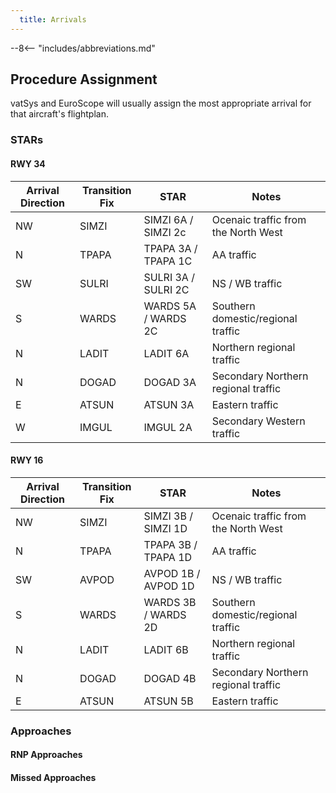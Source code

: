 ```yaml
---
  title: Arrivals
---
```


--8<-- "includes/abbreviations.md"

## Procedure Assignment

vatSys and EuroScope will usually assign the most appropriate arrival for that aircraft's flightplan. 

### STARs

#### RWY 34

| Arrival Direction | Transition Fix | STAR                  | Notes                                       |
| ----------------- | -------------- | --------------------- | ------------------------------------------- |
| NW                | SIMZI          | SIMZI 6A / SIMZI 2c   | Ocenaic traffic from the North West         |
| N                 | TPAPA          | TPAPA 3A / TPAPA 1C   | AA traffic                                  |
| SW                | SULRI          | SULRI 3A / SULRI 2C   | NS / WB traffic                             |
| S                 | WARDS          | WARDS 5A / WARDS 2C   | Southern domestic/regional traffic          |
| N                 | LADIT          | LADIT 6A              | Northern regional traffic                   |
| N                 | DOGAD          | DOGAD 3A              | Secondary Northern regional traffic         |
| E                 | ATSUN          | ATSUN 3A              | Eastern traffic                             |
| W                 | IMGUL          | IMGUL 2A              | Secondary Western traffic                   |


#### RWY 16

| Arrival Direction | Transition Fix | STAR                  | Notes                                       |
| ----------------- | -------------- | --------------------- | ------------------------------------------- |
| NW                | SIMZI          | SIMZI 3B / SIMZI 1D   | Ocenaic traffic from the North West         |
| N                 | TPAPA          | TPAPA 3B / TPAPA 1D   | AA traffic                                  |
| SW                | AVPOD          | AVPOD 1B / AVPOD 1D   | NS / WB traffic                             |
| S                 | WARDS          | WARDS 3B / WARDS 2D   | Southern domestic/regional traffic          |
| N                 | LADIT          | LADIT 6B              | Northern regional traffic                   |
| N                 | DOGAD          | DOGAD 4B              | Secondary Northern regional traffic         |
| E                 | ATSUN          | ATSUN 5B              | Eastern traffic                             |

### Approaches

#### RNP Approaches

#### Missed Approaches


